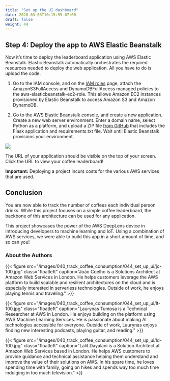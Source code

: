 ```yaml
---
title: "Set up the UI dashboard"
date: 2020-03-03T10:15:55-07:00
draft: false
weight: 44
---
```

## Step 4: Deploy the app to AWS Elastic Beanstalk
Now it’s time to deploy the leaderboard application using AWS Elastic Beanstalk. Elastic Beanstalk automatically orchestrates the required resources needed to deploy the web application. All you have to do is upload the code.

1. Go to the IAM console, and on the [IAM roles](https://console.aws.amazon.com/iam/home#/roles) page, attach the AmazonS3FullAccess and DynamoDBFullAccess managed policies to the aws-elasticbeanstalk-ec2-role. This allows Amazon EC2 instances provisioned by Elastic Beanstalk to access Amazon S3 and Amazon DynamoDB.

2. Go to the AWS Elastic Beanstalk console, and create a new application. Create a new web server environment. Enter a domain name, select Python as a platform, and upload a ZIP file [from GitHub](https://github.com/aws-samples/aws-deeplens-coffee-leaderboard/tree/master/app) that includes the Flask application and requirements.txt file. Wait until Elastic Beanstalk provisions your environment.

![](/images/040_track_coffee_consumption/044_set_up_ui/coffee-counter-10.gif)

The URL of your application should be visible on the top of your screen. Click the URL to view your coffee leaderboard!

__Important:__ Deploying a project incurs costs for the various AWS services that are used.

## Conclusion

You are now able to track the number of coffees each individual person drinks. While this project focuses on a simple coffee leaderboard, the backbone of this architecture can be used for any application.

This project showcases the power of the AWS DeepLens device in introducing developers to machine learning and IoT. Using a combination of AWS services, we were able to build this app in a short amount of time, and so can you!

### About the Authors

{{< figure src="/images/040_track_coffee_consumption/044_set_up_ui/jc-100.jpg" class="floatleft" caption="João Coelho is a Solutions Architect at Amazon Web Services in London. He helps customers leverage the AWS platform to build scalable and resilient architectures on the cloud and is especially interested in serverless technologies. Outside of work, he enjoys playing tennis and traveling." >}}

{{< figure src="/images/040_track_coffee_consumption/044_set_up_ui/lt-100.jpg" class="floatleft" caption="Laurynas Tumosa is a Technical Researcher at AWS in London. He enjoys building on the platform using AWS Machine Learning Services. He is passionate about making AI technologies accessible for everyone. Outside of work, Laurynas enjoys finding new interesting podcasts, playing guitar, and reading." >}}

{{< figure src="/images/040_track_coffee_consumption/044_set_up_ui/ld-100.jpg" class="floatleft" caption="Lalit Dayalani is a Solution Architect at Amazon Web Services based in London. He helps AWS customers to provide guidance and technical assistance helping them understand and improve the value of their solutions on AWS. In his spare time, he loves spending time with family, going on hikes and spends way too much time indulging in too much television." >}}

